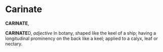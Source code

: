 # Carinate

**CARINATE**,

**CARINATE**D, _adjective_ In botany, shaped like the keel of a ship; having a longitudinal prominency on the back like a keel; applied to a calyx, leaf or nectary.